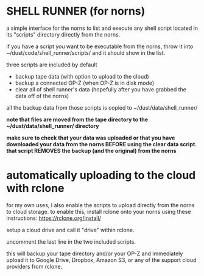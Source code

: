 # SHELL RUNNER (for norns)
a simple interface for the norns to list and execute any shell script located in its "scripts" directory directly from the norns.

if you have a script you want to be executable from the norns, throw it into ~/dust/code/shell_runner/scripts/ and it should show in the list.

three scripts are included by default
* backup tape data (with option to upload to the cloud)
* backup a connected OP-Z (when OP-Z is in disk mode)
* clear all of shell runner's data (hopefully after you have grabbed the data off of the norns)

all the backup data from those scripts is copied to ~/dust/data/shell_runner/

**note that files are moved from the tape directory to the ~/dust/data/shell_runner/ directory**

**make sure to check that your data was uploaded or that you have downloaded your data from the norns BEFORE using the clear data script. that script REMOVES the backup (and the original) from the norns**


# automatically uploading to the cloud with rclone
for my own uses, I also enable the scripts to upload directly from the norns to cloud storage.
to enable this, install rclone onto your norns using these instructions: https://rclone.org/install/

setup a cloud drive and call it "drive" within rclone.

uncomment the last line in the two included scripts.

this will backup your tape directory and/or your OP-Z and immediately upload it to Google Drive, Dropbox, Amazon S3, or any of the support cloud providers from rclone.


